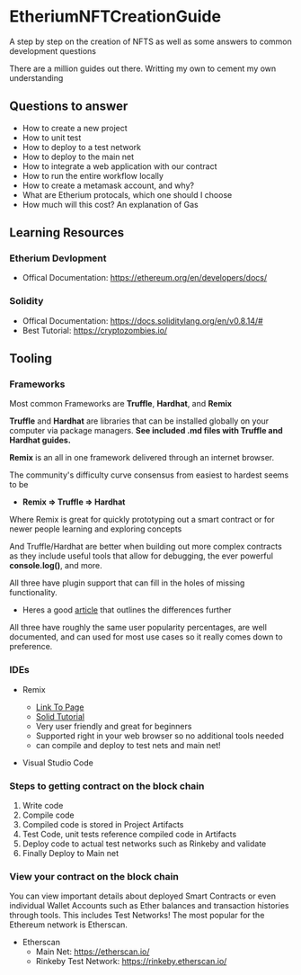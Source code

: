 # EtheriumNFTCreationGuide
A step by step on the creation of NFTS as well as some answers to common development questions

There are a million guides out there. Writting my own to cement my own understanding

## Questions to answer
- How to create a new project
- How to unit test
- How to deploy to a test network
- How to deploy to the main net
- How to integrate a web application with our contract
- How to run the entire workflow locally
- How to create a metamask account, and why?
- What are Etherium protocals, which one should I choose
- How much will this cost? An explanation of Gas

## Learning Resources
### Etherium Devlopment
- Offical Documentation: https://ethereum.org/en/developers/docs/

### Solidity
- Offical Documentation: https://docs.soliditylang.org/en/v0.8.14/#
- Best Tutorial: https://cryptozombies.io/

## Tooling
### Frameworks
Most common Frameworks are **Truffle**, **Hardhat**, and **Remix**

**Truffle** and **Hardhat** are libraries that can be installed globally on your computer via package managers. **See included .md files with Truffle and Hardhat guides.**

**Remix** is an all in one framework delivered through an internet browser.

The community's difficulty curve consensus from easiest to hardest seems to be
 - **Remix => Truffle => Hardhat**

Where Remix is great for quickly prototyping out a smart contract or for newer people learning and exploring concepts

And Truffle/Hardhat are better when building out more complex contracts as they include useful tools that allow for debugging, the ever powerful **console.log()**, and more. 

All three have plugin support that can fill in the holes of missing functionality.

- Heres a good [article](https://theblockchainguy.dev/hardhat-vs-truffle-vs-remix) that outlines the differences further

All three have roughly the same user popularity percentages, are well documented, and can used for most use cases so it really comes down to preference.

### IDEs
- Remix
    - [Link To Page](https://remix.ethereum.org/#optimize=false&runs=200&evmVersion=null&version=soljson-v0.8.7+commit.e28d00a7.js)
    - [Solid Tutorial](https://www.youtube.com/watch?v=bZKVfXmzRDw&ab_channel=ArturChmaro)
    - Very user friendly and great for beginners
    - Supported right in your web browser so no additional tools needed
    - can compile and deploy to test nets and main net!

- Visual Studio Code

### Steps to getting contract on the block chain
 1. Write code
 2. Compile code
 3. Compiled code is stored in Project Artifacts
 4. Test Code, unit tests reference compiled code in Artifacts
 5. Deploy code to actual test networks such as Rinkeby and validate
 6. Finally Deploy to Main net

 ### View your contract on the block chain
 You can view important details about deployed Smart Contracts or even individual Wallet Accounts such as Ether balances and transaction histories through tools. This includes Test Networks! The most popular for the Ethereum network is Etherscan.
 - Etherscan
    - Main Net: https://etherscan.io/
    - Rinkeby Test Network: https://rinkeby.etherscan.io/

